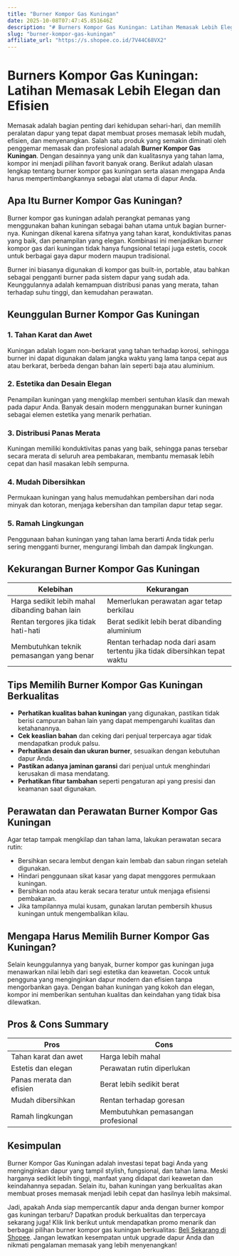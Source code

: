 ```yaml
---
title: "Burner Kompor Gas Kuningan"
date: 2025-10-08T07:47:45.851646Z
description: "# Burners Kompor Gas Kuningan: Latihan Memasak Lebih Elegan dan Efisien..."
slug: "burner-kompor-gas-kuningan"
affiliate_url: "https://s.shopee.co.id/7V44C68VX2"
---
```

# Burners Kompor Gas Kuningan: Latihan Memasak Lebih Elegan dan Efisien

Memasak adalah bagian penting dari kehidupan sehari-hari, dan memilih peralatan dapur yang tepat dapat membuat proses memasak lebih mudah, efisien, dan menyenangkan. Salah satu produk yang semakin diminati oleh penggemar memasak dan profesional adalah **Burner Kompor Gas Kuningan**. Dengan desainnya yang unik dan kualitasnya yang tahan lama, kompor ini menjadi pilihan favorit banyak orang. Berikut adalah ulasan lengkap tentang burner kompor gas kuningan serta alasan mengapa Anda harus mempertimbangkannya sebagai alat utama di dapur Anda.

## Apa Itu Burner Kompor Gas Kuningan?

Burner kompor gas kuningan adalah perangkat pemanas yang menggunakan bahan kuningan sebagai bahan utama untuk bagian burner-nya. Kuningan dikenal karena sifatnya yang tahan karat, konduktivitas panas yang baik, dan penampilan yang elegan. Kombinasi ini menjadikan burner kompor gas dari kuningan tidak hanya fungsional tetapi juga estetis, cocok untuk berbagai gaya dapur modern maupun tradisional.

Burner ini biasanya digunakan di kompor gas built-in, portable, atau bahkan sebagai pengganti burner pada sistem dapur yang sudah ada. Keunggulannya adalah kemampuan distribusi panas yang merata, tahan terhadap suhu tinggi, dan kemudahan perawatan.

## Keunggulan Burner Kompor Gas Kuningan

### 1. Tahan Karat dan Awet
Kuningan adalah logam non-berkarat yang tahan terhadap korosi, sehingga burner ini dapat digunakan dalam jangka waktu yang lama tanpa cepat aus atau berkarat, berbeda dengan bahan lain seperti baja atau aluminium.

### 2. Estetika dan Desain Elegan
Penampilan kuningan yang mengkilap memberi sentuhan klasik dan mewah pada dapur Anda. Banyak desain modern menggunakan burner kuningan sebagai elemen estetika yang menarik perhatian.

### 3. Distribusi Panas Merata
Kuningan memiliki konduktivitas panas yang baik, sehingga panas tersebar secara merata di seluruh area pembakaran, membantu memasak lebih cepat dan hasil masakan lebih sempurna.

### 4. Mudah Dibersihkan
Permukaan kuningan yang halus memudahkan pembersihan dari noda minyak dan kotoran, menjaga kebersihan dan tampilan dapur tetap segar.

### 5. Ramah Lingkungan
Penggunaan bahan kuningan yang tahan lama berarti Anda tidak perlu sering mengganti burner, mengurangi limbah dan dampak lingkungan.

## Kekurangan Burner Kompor Gas Kuningan

| Kelebihan                   | Kekurangan                      |
|------------------------------|--------------------------------|
| Harga sedikit lebih mahal dibanding bahan lain | Memerlukan perawatan agar tetap berkilau |
| Rentan tergores jika tidak hati-hati | Berat sedikit lebih berat dibanding aluminium |
| Membutuhkan teknik pemasangan yang benar | Rentan terhadap noda dari asam tertentu jika tidak dibersihkan tepat waktu |

## Tips Memilih Burner Kompor Gas Kuningan Berkualitas

- **Perhatikan kualitas bahan kuningan** yang digunakan, pastikan tidak berisi campuran bahan lain yang dapat mempengaruhi kualitas dan ketahanannya.
- **Cek keaslian bahan** dan ceking dari penjual terpercaya agar tidak mendapatkan produk palsu.
- **Perhatikan desain dan ukuran burner**, sesuaikan dengan kebutuhan dapur Anda.
- **Pastikan adanya jaminan garansi** dari penjual untuk menghindari kerusakan di masa mendatang.
- **Perhatikan fitur tambahan** seperti pengaturan api yang presisi dan keamanan saat digunakan.

## Perawatan dan Perawatan Burner Kompor Gas Kuningan

Agar tetap tampak mengkilap dan tahan lama, lakukan perawatan secara rutin:
- Bersihkan secara lembut dengan kain lembab dan sabun ringan setelah digunakan.
- Hindari penggunaan sikat kasar yang dapat menggores permukaan kuningan.
- Bersihkan noda atau kerak secara teratur untuk menjaga efisiensi pembakaran.
- Jika tampilannya mulai kusam, gunakan larutan pembersih khusus kuningan untuk mengembalikan kilau.

## Mengapa Harus Memilih Burner Kompor Gas Kuningan?

Selain keunggulannya yang banyak, burner kompor gas kuningan juga menawarkan nilai lebih dari segi estetika dan keawetan. Cocok untuk pengguna yang menginginkan dapur modern dan efisien tanpa mengorbankan gaya. Dengan bahan kuningan yang kokoh dan elegan, kompor ini memberikan sentuhan kualitas dan keindahan yang tidak bisa dilewatkan.

## Pros & Cons Summary

| **Pros**                     | **Cons**                          |
|------------------------------|----------------------------------|
| Tahan karat dan awet        | Harga lebih mahal               |
| Estetis dan elegan         | Perawatan rutin diperlukan     |
| Panas merata dan efisien     | Berat lebih sedikit berat    |
| Mudah dibersihkan           | Rentan terhadap goresan      |
| Ramah lingkungan             | Membutuhkan pemasangan profesional |

## Kesimpulan

Burner Kompor Gas Kuningan adalah investasi tepat bagi Anda yang menginginkan dapur yang tampil stylish, fungsional, dan tahan lama. Meski harganya sedikit lebih tinggi, manfaat yang didapat dari keawetan dan keindahannya sepadan. Selain itu, bahan kuningan yang berkualitas akan membuat proses memasak menjadi lebih cepat dan hasilnya lebih maksimal.

Jadi, apakah Anda siap mempercantik dapur anda dengan burner kompor gas kuningan terbaru? Dapatkan produk berkualitas dan terpercaya sekarang juga! Klik link berikut untuk mendapatkan promo menarik dan berbagai pilihan burner kompor gas kuningan berkualitas: [Beli Sekarang di Shopee](https://s.shopee.co.id/7V44C68VX2). Jangan lewatkan kesempatan untuk upgrade dapur Anda dan nikmati pengalaman memasak yang lebih menyenangkan!